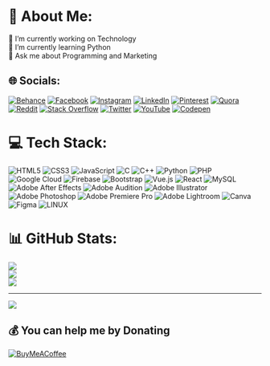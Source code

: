 # 💫 About Me:
🔭 I’m currently working on Technology <br>🌱 I’m currently learning Python<br>💬 Ask me about Programming and Marketing 


## 🌐 Socials:
[![Behance](https://img.shields.io/badge/Behance-1769ff?logo=behance&logoColor=white)](https://behance.net/azanchowdhury) [![Facebook](https://img.shields.io/badge/Facebook-%231877F2.svg?logo=Facebook&logoColor=white)](https://facebook.com/asazanchowdhury) [![Instagram](https://img.shields.io/badge/Instagram-%23E4405F.svg?logo=Instagram&logoColor=white)](https://instagram.com/asazanchowdhury) [![LinkedIn](https://img.shields.io/badge/LinkedIn-%230077B5.svg?logo=linkedin&logoColor=white)](https://linkedin.com/in/azanchowdhury) [![Pinterest](https://img.shields.io/badge/Pinterest-%23E60023.svg?logo=Pinterest&logoColor=white)](https://pinterest.com/asazanchowdhury) [![Quora](https://img.shields.io/badge/Quora-%23B92B27.svg?logo=Quora&logoColor=white)](https://quora.com/profile/azanchowdhury) [![Reddit](https://img.shields.io/badge/Reddit-%23FF4500.svg?logo=Reddit&logoColor=white)](https://reddit.com/user/azanchowdhury) [![Stack Overflow](https://img.shields.io/badge/-Stackoverflow-FE7A16?logo=stack-overflow&logoColor=white)](https://stackoverflow.com/users/azanchowdhury) [![Twitter](https://img.shields.io/badge/Twitter-%231DA1F2.svg?logo=Twitter&logoColor=white)](https://twitter.com/asazanchowdhury) [![YouTube](https://img.shields.io/badge/YouTube-%23FF0000.svg?logo=YouTube&logoColor=white)](https://youtube.com/@asazanchowdhury) [![Codepen](https://img.shields.io/badge/Codepen-000000?style=for-the-badge&logo=codepen&logoColor=white)](https://codepen.io/azanchowdhury) 

# 💻 Tech Stack:
![HTML5](https://img.shields.io/badge/html5-%23E34F26.svg?style=for-the-badge&logo=html5&logoColor=white) ![CSS3](https://img.shields.io/badge/css3-%231572B6.svg?style=for-the-badge&logo=css3&logoColor=white) ![JavaScript](https://img.shields.io/badge/javascript-%23323330.svg?style=for-the-badge&logo=javascript&logoColor=%23F7DF1E) ![C](https://img.shields.io/badge/c-%2300599C.svg?style=for-the-badge&logo=c&logoColor=white) ![C++](https://img.shields.io/badge/c++-%2300599C.svg?style=for-the-badge&logo=c%2B%2B&logoColor=white) ![Python](https://img.shields.io/badge/python-3670A0?style=for-the-badge&logo=python&logoColor=ffdd54) ![PHP](https://img.shields.io/badge/php-%23777BB4.svg?style=for-the-badge&logo=php&logoColor=white) ![Google Cloud](https://img.shields.io/badge/Google%20Cloud-%234285F4.svg?style=for-the-badge&logo=google-cloud&logoColor=white) ![Firebase](https://img.shields.io/badge/firebase-%23039BE5.svg?style=for-the-badge&logo=firebase) ![Bootstrap](https://img.shields.io/badge/bootstrap-%23563D7C.svg?style=for-the-badge&logo=bootstrap&logoColor=white) ![Vue.js](https://img.shields.io/badge/vuejs-%2335495e.svg?style=for-the-badge&logo=vuedotjs&logoColor=%234FC08D) ![React](https://img.shields.io/badge/react-%2320232a.svg?style=for-the-badge&logo=react&logoColor=%2361DAFB) ![MySQL](https://img.shields.io/badge/mysql-%2300f.svg?style=for-the-badge&logo=mysql&logoColor=white) ![Adobe After Effects](https://img.shields.io/badge/Adobe%20After%20Effects-9999FF.svg?style=for-the-badge&logo=Adobe%20After%20Effects&logoColor=white) ![Adobe Audition](https://img.shields.io/badge/Adobe%20Audition-9999FF.svg?style=for-the-badge&logo=Adobe%20Audition&logoColor=white) ![Adobe Illustrator](https://img.shields.io/badge/adobeillustrator-%23FF9A00.svg?style=for-the-badge&logo=adobeillustrator&logoColor=white) ![Adobe Photoshop](https://img.shields.io/badge/adobephotoshop-%2331A8FF.svg?style=for-the-badge&logo=adobephotoshop&logoColor=white) ![Adobe Premiere Pro](https://img.shields.io/badge/Adobe%20Premiere%20Pro-9999FF.svg?style=for-the-badge&logo=Adobe%20Premiere%20Pro&logoColor=white) ![Adobe Lightroom](https://img.shields.io/badge/Adobe%20Lightroom-31A8FF.svg?style=for-the-badge&logo=Adobe%20Lightroom&logoColor=white) ![Canva](https://img.shields.io/badge/Canva-%2300C4CC.svg?style=for-the-badge&logo=Canva&logoColor=white) 	![Figma](https://img.shields.io/badge/figma-%23F24E1E.svg?style=for-the-badge&logo=figma&logoColor=white) ![LINUX](https://img.shields.io/badge/Linux-FCC624?style=for-the-badge&logo=linux&logoColor=black)
# 📊 GitHub Stats:
![](https://github-readme-stats.vercel.app/api?username=azanchowdhury&theme=dark&hide_border=false&include_all_commits=true&count_private=false)<br/>
![](https://github-readme-streak-stats.herokuapp.com/?user=azanchowdhury&theme=dark&hide_border=false)<br/>
![](https://github-readme-stats.vercel.app/api/top-langs/?username=azanchowdhury&theme=dark&hide_border=false&include_all_commits=true&count_private=false&layout=compact)

---
[![](https://visitcount.itsvg.in/api?id=azanchowdhury&icon=0&color=0)](https://visitcount.itsvg.in)

  ## 💰 You can help me by Donating
  [![BuyMeACoffee](https://img.shields.io/badge/Buy%20Me%20a%20Coffee-ffdd00?style=for-the-badge&logo=buy-me-a-coffee&logoColor=black)](https://buymeacoffee.com/azanchowdhury) 

  
<!-- Proudly created with GPRM ( https://gprm.itsvg.in ) -->
